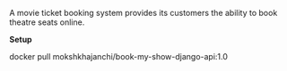 A movie ticket booking system provides its customers the ability to book theatre seats online.

**Setup**

docker pull mokshkhajanchi/book-my-show-django-api:1.0
